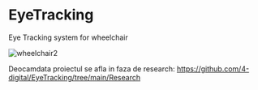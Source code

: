 # EyeTracking
Eye Tracking system for wheelchair

![wheelchair2](https://github.com/4-digital/EyeTracking/assets/26842625/8b5f5fb8-bcd8-4427-99f4-4dd2ccc8ce25)

Deocamdata proiectul se afla in faza de research: https://github.com/4-digital/EyeTracking/tree/main/Research
